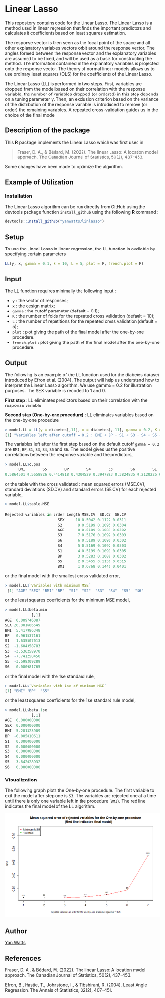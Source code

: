 # Linear Lasso
This repository contains code for the Linear Lasso. The Linear Lasso is a method used in linear regression that finds the important predictors and calculates it coefficients based on least squares estimation. 

The response vector is then seen as the focal point of the space and all other explanatory variables vectors orbit around the response vector. The angles formed between the response vector and the explanatory variables are assumed to be fixed, and will be used as a basis for constructing the method. The information contained in the explanatory variables is projected onto the response vector. The theory of normal linear models allows us to use ordinary least squares (OLS) for the coefficients of the Linear Lasso.

The Linear Lasso (LL) is performed in two steps. First, variables are dropped from the model based on their correlation with the response variable; the number of variables dropped (or ordered) in this step depends on a tuning parameter $\gamma$. Then, an exclusion criterion based on the variance of the distribution of the response variable is introduced to remove (or order) the remaining variables. A repeated cross-validation guides us in the choice of the final model


## Description of the package

This **R** package implements the Linear Lasso which was first used in 
> Fraser, D. A., & Bédard, M. (2022). The linear Lasso: A location model approach. The Canadian Journal of Statistics, 50(2), 437-453.

Some changes have been made to optimize the algorithm.

## Example of Utilization

### Installation

The Linear Lasso algorithm can be run directly from GitHub using the devtools package function ```install_github``` using the following **R** command :

```R
devtools::install_github("yanwatts/linlasso")
```

## Setup 

To use the Lineal Lasso in linear regression, the LL function is available by specifying certain parameters
```R
LL(y, x, gamma = 0.1, K = 10, L = 5, plot = F, french.plot = F)
```

## Input 

The LL function requires minimally the following input :

* ```y``` : the vector of responses;
* ```x``` : the design matrix;
* ```gamma``` : the cutoff parameter (default = 0.1);
* ```K``` : the number of folds for the repeated cross validation (default = 10);
* ```L``` : the number of repetitions for the repeated cross validation (default = 5);
* ```plot``` : plot giving the path of the final model after the one-by-one procedure.
* ```french.plot``` : plot giving the path of the final model after the one-by-one procedure.

## Output 

The following is an example of the LL function used for the diabetes dataset introduced by Efron et al. (2004). The output will help us understand how to interpret the Linear Lasso algorithm. We use gamma = 0.2 for illustration purposes. The SEX variable is recoded to 1 and 0.

**First step** : LL eliminates predictors based on their correlation with the response variable

**Second step (One-by-one procedure)** : LL eliminates variables based on the one-by-one procedure

```R
> model.LL = LL(y = diabetes[,11], x = diabetes[,-11], gamma = 0.2, K = 13, L = 50, plot = T)
[1] "Variables left after cutoff = 0.2 : BMI + BP + S1 + S3 + S4 + S5 + S6"
```

The variables left after the first step based on the default cutoff ```gamma = 0.2``` are ```BMI```, ```BP```, ```S1```, ```S3```, ```S4```, ```S5``` and ```S6```. The model gives us the positive correlations between the response variable and the predictors,

```R
> model.LL$c.pos
      BMI        S5        BP        S4        S3        S6        S1       AGE        S2       SEX 
0.5864501 0.5658826 0.4414818 0.4304529 0.3947893 0.3824835 0.2120225 0.1878888 0.1740536 0.0430620 
```

or the table with the cross validated : mean squared errors (MSE.CV), standard deviations (SD.CV) and standard errors (SE.CV) for each rejected variable,

```R
> model.LL$table.MSE
                           
Rejected variables in order Length MSE.CV  SD.CV  SE.CV
                        SEX     10 0.5042 0.1122 0.0311
                        S2       9 0.5199 0.1095 0.0304
                        AGE      8 0.5189 0.1089 0.0302
                        S3       7 0.5176 0.1092 0.0303
                        S6       6 0.5189 0.1091 0.0302
                        S4       5 0.5169 0.1092 0.0303
                        S1       4 0.5199 0.1099 0.0305
                        BP       3 0.5283 0.1088 0.0302
                        S5       2 0.5455 0.1136 0.0315
                        BMI      1 0.6768 0.1446 0.0401
```

or the final model with the smallest cross validated error,

```R
> model.LL$`Variables with minimum MSE`
 [1] "AGE" "SEX" "BMI" "BP"  "S1"  "S2"  "S3"  "S4"  "S5"  "S6" 
```

or the least squares coefficients for the minimum MSE model,

```R
> model.LL$beta.min
            [,1]
AGE  0.009746087
SEX 20.801686649
BMI  5.417986348
BP   0.961537161
S1   1.635507013
S2  -1.604358783
S3  -3.536258970
S4  -7.741258450
S5  -3.598309289
S6   0.080981765
```

or the final model with the 1se standard rule,

```R
> model.LL$`Variables with 1se of minimum MSE`
[1] "BMI" "BP"  "S5" 
```

or the least squares coefficients for the 1se standard rule model,

```R
> model.LL$beta.1se
            [,1]
AGE  0.000000000
SEX  0.000000000
BMI  5.281323909
BP  -0.005810611
S1   0.000000000
S2   0.000000000
S3   0.000000000
S4   0.000000000
S5   3.642028932
S6   0.000000000
```

### Visualization

The following graph plots the One-by-one procedure. The first variable to exit the model after step one is ```S3```. The variables are rejected one at a time until there is only one variable left in the procedure (```BMI```).  The red line indicates the final model of the LL algorithm. 

![alt text](diabetes_plot.png)

## Author

[Yan Watts](mailto:yanwatts@hotmail.com?subject=[GitHub]%20Source%20Han%20Sans)

## References
Fraser, D. A., & Bédard, M. (2022). The linear Lasso: A location model approach. The Canadian Journal of Statistics, 50(2), 437-453.

Efron, B., Hastie, T., Johnstone, I., & Tibshirani, R. (2004). Least Angle Regression. The Annals of Statistics, 32(2), 407–451.
